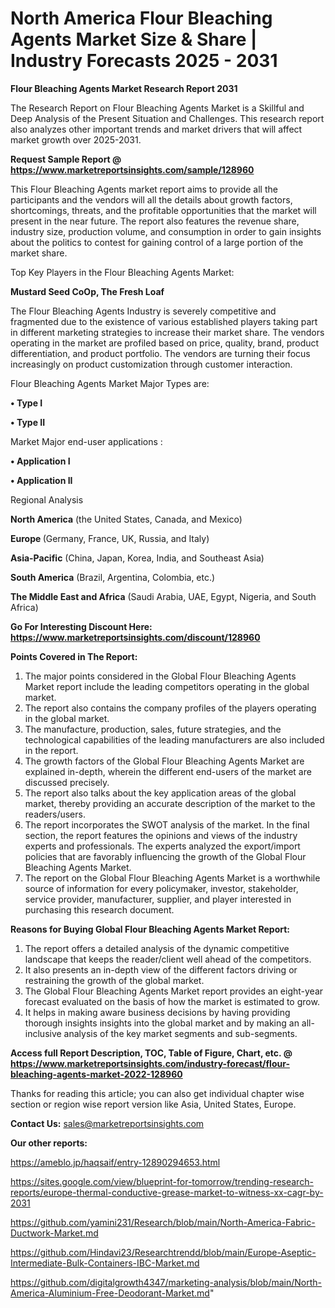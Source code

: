 # North America Flour Bleaching Agents Market Size & Share | Industry Forecasts 2025 - 2031

<strong>Flour Bleaching Agents Market Research Report 2031</strong>

The Research Report on Flour Bleaching Agents Market is a Skillful and Deep Analysis of the Present Situation and Challenges. This research report also analyzes other important trends and market drivers that will affect market growth over 2025-2031.

<strong>Request Sample Report @ <a href=https://www.marketreportsinsights.com/sample/128960>https://www.marketreportsinsights.com/sample/128960</a></strong>

This Flour Bleaching Agents market report aims to provide all the participants and the vendors will all the details about growth factors, shortcomings, threats, and the profitable opportunities that the market will present in the near future. The report also features the revenue share, industry size, production volume, and consumption in order to gain insights about the politics to contest for gaining control of a large portion of the market share.

Top Key Players in the Flour Bleaching Agents Market:

<strong>Mustard Seed CoOp, The Fresh Loaf</strong>

The Flour Bleaching Agents Industry is severely competitive and fragmented due to the existence of various established players taking part in different marketing strategies to increase their market share. The vendors operating in the market are profiled based on price, quality, brand, product differentiation, and product portfolio. The vendors are turning their focus increasingly on product customization through customer interaction.

Flour Bleaching Agents Market Major Types are:

<strong>• Type I

• Type II</strong>

Market Major end-user applications :

<strong>• Application I

• Application II</strong>

Regional Analysis

</u><strong><b>North America</b></strong> (the United States, Canada, and Mexico)

<strong><b>Europe </b></strong>(Germany, France, UK, Russia, and Italy)

<strong><b>Asia-Pacific</b></strong> (China, Japan, Korea, India, and Southeast Asia)

<strong><b>South America</b></strong> (Brazil, Argentina, Colombia, etc.)

<strong><b>The Middle East and Africa</b></strong> (Saudi Arabia, UAE, Egypt, Nigeria, and South Africa)

<strong>Go For Interesting Discount Here: <a href=https://www.marketreportsinsights.com/discount/128960>https://www.marketreportsinsights.com/discount/128960</a></strong>

<strong>Points Covered in The Report:</strong>
<ol>
  <li>The major points considered in the Global Flour Bleaching Agents Market report include the leading competitors operating in the global market.</li>
  <li>The report also contains the company profiles of the players operating in the global market.</li>
  <li>The manufacture, production, sales, future strategies, and the technological capabilities of the leading manufacturers are also included in the report.</li>
  <li>The growth factors of the Global Flour Bleaching Agents Market are explained in-depth, wherein the different end-users of the market are discussed precisely.</li>
  <li>The report also talks about the key application areas of the global market, thereby providing an accurate description of the market to the readers/users.</li>
  <li>The report incorporates the SWOT analysis of the market. In the final section, the report features the opinions and views of the industry experts and professionals. The experts analyzed the export/import policies that are favorably influencing the growth of the Global Flour Bleaching Agents Market.</li>
  <li>The report on the Global Flour Bleaching Agents Market is a worthwhile source of information for every policymaker, investor, stakeholder, service provider, manufacturer, supplier, and player interested in purchasing this research document.</li>
</ol>
<strong>Reasons for Buying Global Flour Bleaching Agents Market Report:</strong>

<ol>
  <li>The report offers a detailed analysis of the dynamic competitive landscape that keeps the reader/client well ahead of the competitors.</li>
  <li>It also presents an in-depth view of the different factors driving or restraining the growth of the global market.</li>
  <li>The Global Flour Bleaching Agents Market report provides an eight-year forecast evaluated on the basis of how the market is estimated to grow.</li>
  <li>It helps in making aware business decisions by having providing thorough insights insights into the global market and by making an all-inclusive analysis of the key market segments and sub-segments.</li>
</ol>
<strong>Access full Report Description, TOC, Table of Figure, Chart, etc. @ <a href=https://www.marketreportsinsights.com/industry-forecast/flour-bleaching-agents-market-2022-128960>https://www.marketreportsinsights.com/industry-forecast/flour-bleaching-agents-market-2022-128960</a></strong>


Thanks for reading this article; you can also get individual chapter wise section or region wise report version like Asia, United States, Europe.

<strong>Contact Us:</strong>
sales@marketreportsinsights.com

<strong>Our other reports:</strong>

<a href=https://ameblo.jp/haqsaif/entry-12890294653.html>https://ameblo.jp/haqsaif/entry-12890294653.html</a>

<a href=https://sites.google.com/view/blueprint-for-tomorrow/trending-research-reports/europe-thermal-conductive-grease-market-to-witness-xx-cagr-by-2031>https://sites.google.com/view/blueprint-for-tomorrow/trending-research-reports/europe-thermal-conductive-grease-market-to-witness-xx-cagr-by-2031</a>

<a href=https://github.com/yamini231/Research/blob/main/North-America-Fabric-Ductwork-Market.md>https://github.com/yamini231/Research/blob/main/North-America-Fabric-Ductwork-Market.md</a>

<a href=https://github.com/Hindavi23/Researchtrendd/blob/main/Europe-Aseptic-Intermediate-Bulk-Containers-IBC-Market.md>https://github.com/Hindavi23/Researchtrendd/blob/main/Europe-Aseptic-Intermediate-Bulk-Containers-IBC-Market.md</a>

<a href=https://github.com/digitalgrowth4347/marketing-analysis/blob/main/North-America-Aluminium-Free-Deodorant-Market.md>https://github.com/digitalgrowth4347/marketing-analysis/blob/main/North-America-Aluminium-Free-Deodorant-Market.md</a>"

